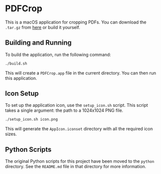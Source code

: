 # PDFCrop

This is a macOS application for cropping PDFs. You can download the `.tar.gz` from [here](https://github.com/ananswam/pdfcrop/releases/download/v0.0.1/PDFCrop.tar,gz) or build it yourself.

## Building and Running

To build the application, run the following command:

```bash
./build.sh
```

This will create a `PDFCrop.app` file in the current directory. You can then run this application.

## Icon Setup

To set up the application icon, use the `setup_icon.sh` script. This script takes a single argument: the path to a 1024x1024 PNG file.

```bash
./setup_icon.sh icon.png
```

This will generate the `AppIcon.iconset` directory with all the required icon sizes.

## Python Scripts

The original Python scripts for this project have been moved to the `python` directory. See the `README.md` file in that directory for more information.
